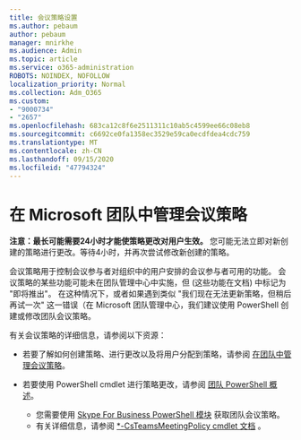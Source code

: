 ```yaml
---
title: 会议策略设置
ms.author: pebaum
author: pebaum
manager: mnirkhe
ms.audience: Admin
ms.topic: article
ms.service: o365-administration
ROBOTS: NOINDEX, NOFOLLOW
localization_priority: Normal
ms.collection: Adm_O365
ms.custom:
- "9000734"
- "2657"
ms.openlocfilehash: 683ca12c8f6e2511311c10ab5c4599ee66c08eb8
ms.sourcegitcommit: c6692ce0fa1358ec3529e59ca0ecdfdea4cdc759
ms.translationtype: MT
ms.contentlocale: zh-CN
ms.lasthandoff: 09/15/2020
ms.locfileid: "47794324"
---
```

# <a name="manage-meeting-policies-in-microsoft-teams"></a>在 Microsoft 团队中管理会议策略

**注意：最长可能需要24小时才能使策略更改对用户生效。** 您可能无法立即对新创建的策略进行更改。等待4小时，并再次尝试修改新创建的策略。

会议策略用于控制会议参与者对组织中的用户安排的会议参与者可用的功能。 会议策略的某些功能可能未在团队管理中心中实施，但 (这些功能在文档) 中标记为 "即将推出"。 在这种情况下，或者如果遇到类似 "我们现在无法更新策略，但稍后再试一次" 这一错误（在 Microsoft 团队管理中心，我们建议使用 PowerShell 创建或修改团队会议策略。 

有关会议策略的详细信息，请参阅以下资源：

- 若要了解如何创建策略、进行更改以及将用户分配到策略，请参阅 [在团队中管理会议策略](https://docs.microsoft.com/microsoftteams/meeting-policies-in-teams)。

- 若要使用 PowerShell cmdlet 进行策略更改，请参阅 [团队 PowerShell 概述](https://docs.microsoft.com/microsoftteams/teams-powershell-overview)。 
    - 您需要使用 [Skype For Business PowerShell 模块](https://www.microsoft.com/download/details.aspx?id=39366) 获取团队会议策略。 
    - 有关详细信息，请参阅 [*-CsTeamsMeetingPolicy cmdlet 文档](https://docs.microsoft.com/search/?search=CsTeamsMeetingPolicy&view=skype-ps) 。

